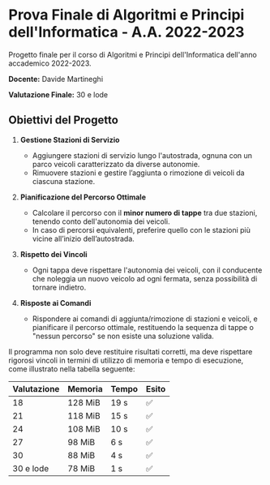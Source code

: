 
# Prova Finale di Algoritmi e Principi dell'Informatica - A.A. 2022-2023

Progetto finale per il corso di Algoritmi e Principi dell'Informatica dell'anno accademico 2022-2023.

**Docente:** Davide Martineghi

**Valutazione Finale:** 30 e lode

## Obiettivi del Progetto

1. **Gestione Stazioni di Servizio**
   - Aggiungere stazioni di servizio lungo l'autostrada, ognuna con un parco veicoli caratterizzato da diverse autonomie.
   - Rimuovere stazioni e gestire l’aggiunta o rimozione di veicoli da ciascuna stazione.

2. **Pianificazione del Percorso Ottimale**
   - Calcolare il percorso con il **minor numero di tappe** tra due stazioni, tenendo conto dell'autonomia dei veicoli.
   - In caso di percorsi equivalenti, preferire quello con le stazioni più vicine all’inizio dell’autostrada.

3. **Rispetto dei Vincoli**
   - Ogni tappa deve rispettare l'autonomia dei veicoli, con il conducente che noleggia un nuovo veicolo ad ogni fermata, senza possibilità di tornare indietro.

4. **Risposte ai Comandi**
   - Rispondere ai comandi di aggiunta/rimozione di stazioni e veicoli, e pianificare il percorso ottimale, restituendo la sequenza di tappe o "nessun percorso" se non esiste una soluzione valida.

Il programma non solo deve restituire risultati corretti, ma deve rispettare rigorosi vincoli in termini di utilizzo di memoria e tempo di esecuzione, come illustrato nella tabella seguente:

| Valutazione | Memoria | Tempo  | Esito |
|-------------|---------|--------|-------|
| 18          | 128 MiB | 19 s   | ✅    |
| 21          | 118 MiB | 15 s   | ✅    |
| 24          | 108 MiB | 10 s   | ✅    |
| 27          | 98 MiB  | 6 s    | ✅    |
| 30          | 88 MiB  | 4 s    | ✅    |
| 30 e lode   | 78 MiB  | 1 s    | ✅    |
